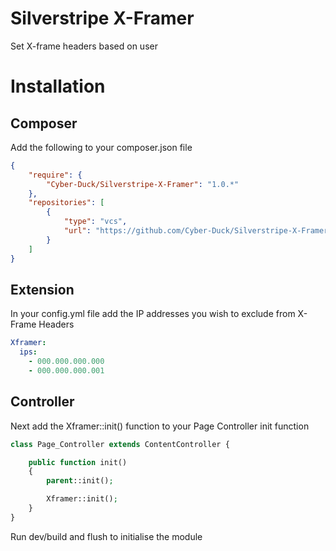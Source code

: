 # Silverstripe X-Framer
Set X-frame headers based on user

# Installation

## Composer

Add the following to your composer.json file

```json
{  
    "require": {  
        "Cyber-Duck/Silverstripe-X-Framer": "1.0.*"
    },  
    "repositories": [  
        {  
            "type": "vcs",  
            "url": "https://github.com/Cyber-Duck/Silverstripe-X-Framer"  
        }  
    ]  
}
```

## Extension

In your config.yml file add the IP addresses you wish to exclude from X-Frame Headers

```yml
Xframer:
  ips:
    - 000.000.000.000
    - 000.000.000.001
```

## Controller

Next add the Xframer::init() function to your Page Controller init function

```php
class Page_Controller extends ContentController {

    public function init()
    {
        parent::init();

        Xframer::init();
    }
}
```

Run dev/build and flush to initialise the module